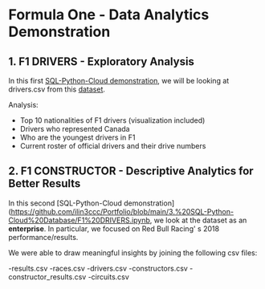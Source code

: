 # Formula One - Data Analytics Demonstration

## 1. F1 DRIVERS - Exploratory Analysis

In this first [SQL-Python-Cloud demonstration](https://github.com/ilin3ccc/Portfolio/blob/main/3.%20SQL-Python-Cloud%20Database/F1%20DRIVERS.ipynb), we will be looking at drivers.csv from this [dataset](https://www.kaggle.com/rohanrao/formula-1-world-championship-1950-2020). 

Analysis: 
- Top 10 nationalities of F1 drivers (visualization included)
- Drivers who represented Canada
- Who are the youngest drivers in F1
- Current roster of official drivers and their drive numbers

## 2. F1 CONSTRUCTOR - Descriptive Analytics for Better Results

In this second [SQL-Python-Cloud demonstration](https://github.com/ilin3ccc/Portfolio/blob/main/3.%20SQL-Python-Cloud%20Database/F1%20DRIVERS.ipynb, we look at the dataset as an **enterprise**. In particular, we focused on Red Bull Racing' s 2018 performance/results. 

We were able to draw meaningful insights by joining the following csv files:

-results.csv
-races.csv
-drivers.csv
-constructors.csv
-constructor_results.csv
-circuits.csv




